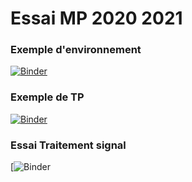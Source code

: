 # Essai MP 2020 2021
### Exemple d'environnement
[![Binder](https://mybinder.org/badge_logo.svg)](https://mybinder.org/v2/gh/jcamponovo/formation2020/master?urlpath=apps/environnement.ipynb)

### Exemple de TP
[![Binder](https://mybinder.org/badge_logo.svg)](https://mybinder.org/v2/gh/jcamponovo/formation2020/master?urlpath=apps/refraction2.ipynb)


### Essai Traitement signal
[![Binder](https://mybinder.org/v2/gh/jcamponovo/formation2020/bca1584a8191f7e794231196282fe87ba7c761fd?filepath=essai_signaux_periodiques.ipynb)


